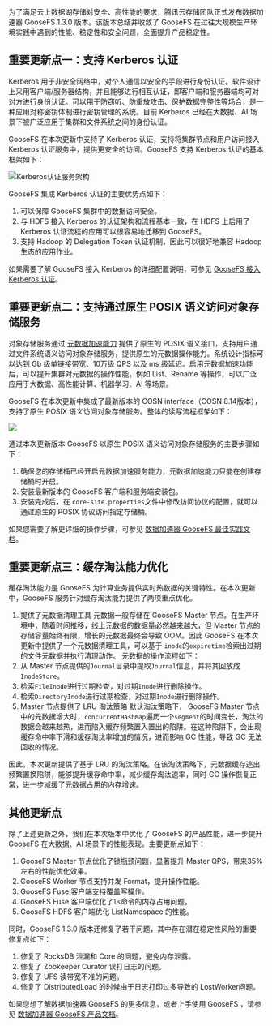 为了满足云上数据湖存储对安全、高性能的要求，腾讯云存储团队正式发布数据加速器 GooseFS 1.3.0 版本。该版本总结并收敛了 GooseFS 在过往大规模生产环境实践中遇到的性能、稳定性和安全问题，全面提升产品稳定性。

## 重要更新点一：支持 Kerberos 认证

Kerberos 用于非安全网络中，对个人通信以安全的手段进行身份认证。软件设计上采用客户端/服务器结构，并且能够进行相互认证，即客户端和服务器端均可对对方进行身份认证。可以用于防窃听、防重放攻击、保护数据完整性等场合，是一种应用对称密钥体制进行密钥管理的系统。目前 Kerberos 已经在大数据、AI 场景下被广泛应用于集群和文件系统之间的身份认证。

GooseFS 在本次更新中支持了 Kerberos 认证，支持将集群节点和用户访问接入 Kerberos 认证服务中，提供更安全的访问。GooseFS 支持 Kerberos 认证的基本框架如下：

![Kerberos认证服务架构](https://qcloudimg.tencent-cloud.cn/raw/f3fa3d97e385d113faf053cb989edef7.png)

GooseFS 集成 Kerberos 认证的主要优势点如下：
1. 可以保障 GooseFS 集群中的数据访问安全。
2. 与 HDFS 接入 Kerberos 的认证架构和流程基本一致，在 HDFS 上启用了 Kerberos 认证流程的应用可以很容易地迁移到 GooseFS。
3. 支持 Hadoop 的 Delegation Token 认证机制，因此可以很好地兼容 Hadoop 生态的应用作业。

如果需要了解 GooseFS 接入 Kerberos 的详细配置说明，可参见 [GooseFS 接入 Kerberos 认证](https://cloud.tencent.com/document/product/1424/76450)。


## 重要更新点二：支持通过原生 POSIX 语义访问对象存储服务

对象存储服务通过 [元数据加速能力](https://cloud.tencent.com/document/product/436/56971) 提供了原生的 POSIX 语义接口，支持用户通过文件系统语义访问对象存储服务，提供原生的元数据操作能力。系统设计指标可以达到 Gb 级单链接带宽、10万级 QPS 以及 ms 级延迟。启用元数据加速功能后，可以提升集群对元数据的操作性能，例如 List、Rename 等操作，可以广泛应用于大数据、高性能计算、机器学习、AI 等场景。

GooseFS 在本次更新中集成了最新版本的 COSN interface（COSN 8.14版本），支持了原生 POSIX 语义访问对象存储服务。整体的读写流程框架如下：

![](https://qcloudimg.tencent-cloud.cn/raw/99e322492b183c88c06b553dbb1fbc9b.png)

通过本次更新版本 GooseFS 以原生 POSIX 语义访问对象存储服务的主要步骤如下：
1. 确保您的存储桶已经开启元数据加速服务能力，元数据加速能力只能在创建存储桶时开启。
2. 安装最新版本的 GooseFS 客户端和服务端安装包。
3. 安装完成后，在 `core-site.properties`文件中修改访问协议的配置，就可以通过原生的 POSIX 协议访问指定存储桶。

如果您需要了解更详细的操作步骤，可参见 [数据加速器 GooseFS 最佳实践文档](https://cloud.tencent.com/document/product/1424/70963)。

## 重要更新点三：缓存淘汰能力优化

缓存淘汰能力是 GooseFS 为计算业务提供实时热数据的关键特性。在本次更新中，GooseFS 服务针对缓存淘汰能力提供了两项重点优化。
1. 提供了元数据清理工具
元数据一般存储在 GooseFS Master 节点。在生产环境中，随着时间推移，线上元数据的数据量必然越来越大，但 Master 节点的存储容量始终有限，增长的元数据最终会导致 OOM。因此 GooseFS 在本次更新中提供了一个元数据清理工具，可以基于 `inode`的`expiretime`检索出过期的文件元数据并执行清理动作。
元数据的操作流程如下：
 1. 从 Master 节点提供的`Journal`目录中提取`Journal`信息，并将其回放成`InodeStore`。
 2. 检索`FileInode`进行过期检查，对过期`Inode`进行删除操作。
 3. 检索`DirectoryInode`进行过期检查，对过期`Inode`进行删除操作。
2. Master 节点提供了 LRU 淘汰策略
默认淘汰策略下， GooseFS Master 节点中的元数据增大时，`concurrentHashMap`遍历一个`segment`的时间变长，淘汰的数据会越来越热，进而陷入缓存频繁置入置出的陷阱。在这种陷阱下，会出现缓存命中率下滑和缓存淘汰率增加的情况，进而影响 GC 性能，导致 GC 无法回收的情况。

因此，本次更新提供了基于 LRU 的淘汰策略。在该淘汰策略下，元数据缓存逃出频繁置换陷阱，能够提升缓存命中率，减少缓存淘汰速率，同时 GC 操作恢复正常，进一步减缓了元数据占用的内存增速。

## 其他更新点

除了上述更新之外，我们在本次版本中优化了 GooseFS 的产品性能，进一步提升 GooseFS 在大数据、AI 场景下的性能表现。主要更新点如下：

1. GooseFS Master 节点优化了锁瓶颈问题，显著提升 Master QPS，带来35%左右的性能优化效果。
2. GooseFS Worker 节点支持并发 Format，提升操作性能。
3. GooseFS Fuse 客户端支持覆盖写操作。
4. GooseFS Fuse 客户端优化了`ls`命令的内存占用问题。
5. GooseFS HDFS 客户端优化 ListNamespace 的性能。

同时，GooseFS 1.3.0 版本还修复了若干问题，其中存在潜在稳定性风险的重要修复点如下：

1. 修复了 RocksDB 泄漏和 Core 的问题，避免内存泄露。
2. 修复了 Zookeeper Curator 误打日志的问题。
3. 修复了 UFS 读带宽不准的问题。
4. 修复了 DistributedLoad 的时候由于日志打印过多导致的 LostWorker问题。

如果您想了解数据加速器 GooseFS 的更多信息，或者上手使用 GooseFS ，请参见 [数据加速器 GooseFS 产品文档](https://cloud.tencent.com/document/product/1424)。
